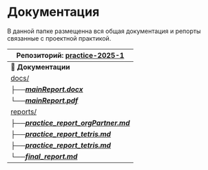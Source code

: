 # Документация
В данной папке размещенна вся общая документация и репорты связанные с проектной практикой. 

| Репозиторий: [practice-2025-1](https://github.com/whynotfu/practice-2025-1) |
|-----------------------------------------------------------------------------|
| 📁 **Документации**                                                               |
|  [docs/](https://github.com/whynotfu/practice-2025-1/blob/main/README.md) |
|  ├──[***mainReport.docx***](https://github.com/whynotfu/practice-2025-1/blob/main/docs/mainReport.docx) |
|  └──[***mainReport.pdf***](https://github.com/whynotfu/practice-2025-1/blob/main/docs/mainReport.pdf) |
|  [reports/](https://github.com/whynotfu/practice-2025-1/tree/main/reports)   |
|  ├──[***practice_report_orgPartner.md***](https://github.com/whynotfu/practice-2025-1/blob/main/reports/practice_report_orgPartner.md) |
|  ├──[***practice_report_tetris.md***](https://github.com/whynotfu/practice-2025-1/blob/main/reports/practice_report_orgPartner.md)|
|  ├──[***practice_report_tetris.md***](https://github.com/whynotfu/practice-2025-1/blob/main/reports/practice_report_tetris.md)|
|  └──[***final_report.md***](https://github.com/whynotfu/practice-2025-1/blob/main/reports/final_report.md)|
 
